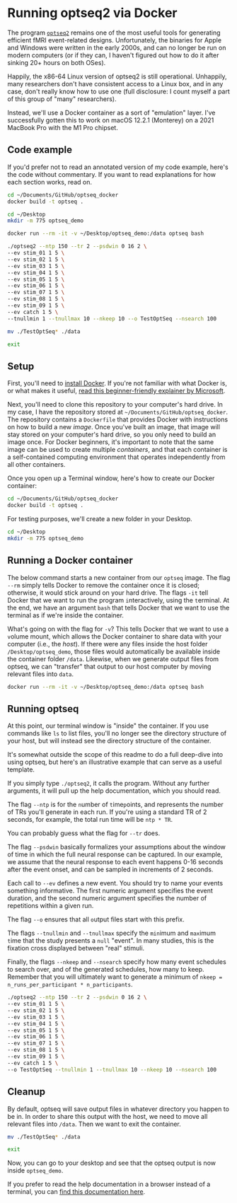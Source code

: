# Running optseq2 via Docker

The program [`optseq2`](https://surfer.nmr.mgh.harvard.edu/optseq/) remains one of the most useful tools for generating efficient fMRI event-related designs. Unfortunately, the binaries for Apple and Windows were written in the early 2000s, and can no longer be run on modern computers (or if they can, I haven't figured out how to do it after sinking 20+ hours on both OSes).

Happily, the x86-64 Linux version of optseq2 is still operational. Unhappily, many researchers don't have consistent access to a Linux box, and in any case, don't really know how to use one (full disclosure: I count myself a part of this group of "many" researchers).

Instead, we'll use a Docker container as a sort of "emulation" layer. I've successfully gotten this to work on macOS 12.2.1 (Monterey) on a 2021 MacBook Pro with the M1 Pro chipset.

## Code example

If you'd prefer not to read an annotated version of my code example, here's the code without commentary. If you want to read explanations for how each section works, read on.

```bash
cd ~/Documents/GitHub/optseq_docker
docker build -t optseq .

cd ~/Desktop
mkdir -m 775 optseq_demo

docker run --rm -it -v ~/Desktop/optseq_demo:/data optseq bash

./optseq2 --ntp 150 --tr 2 --psdwin 0 16 2 \
--ev stim_01 1 5 \
--ev stim_02 1 5 \
--ev stim_03 1 5 \
--ev stim_04 1 5 \
--ev stim_05 1 5 \
--ev stim_06 1 5 \
--ev stim_07 1 5 \
--ev stim_08 1 5 \
--ev stim_09 1 5 \
--ev catch 1 5 \
--tnullmin 1 --tnullmax 10 --nkeep 10 --o TestOptSeq --nsearch 100

mv ./TestOptSeq* ./data

exit
```

## Setup

First, you'll need to [install Docker](https://www.docker.com/products/personal/). If you're not familiar with what Docker is, or what makes it useful, [read this beginner-friendly explainer by Microsoft](https://docs.microsoft.com/en-us/dotnet/architecture/microservices/container-docker-introduction/docker-defined).

Next, you'll need to clone this repository to your computer's hard drive. In my case, I have the repository stored at `~/Documents/GitHub/optseq_docker`. The repository contains a `Dockerfile` that provides Docker with instructions on how to build a new *image*. Once you've built an image, that image will stay stored on your computer's hard drive, so you only need to build an image once. For Docker beginners, it's important to note that the same image can be used to create multiple *containers*, and that each container is a self-contained computing environment that operates independently from all other containers.

Once you open up a Terminal window, here's how to create our Docker container:

```bash
cd ~/Documents/GitHub/optseq_docker
docker build -t optseq .
```

For testing purposes, we'll create a new folder in your Desktop.

```bash
cd ~/Desktop
mkdir -m 775 optseq_demo
```

## Running a Docker container

The below command starts a new container from our `optseq` image. The flag `--rm` simply tells Docker to remove the container once it is closed; otherwise, it would stick around on your hard drive. The flags `-it` tell Docker that we want to run the program `i`nteractively, using the `t`erminal. At the end, we have an argument `bash` that tells Docker that we want to use the terminal as if we're inside the container.

What's going on with the flag for `-v`? This tells Docker that we want to use a `v`olume mount, which allows the Docker container to share data with your computer (i.e., the *host*). If there were any files inside the host folder `/Desktop/optseq_demo`, those files would automatically be available inside the container folder `/data`. Likewise, when we generate output files from optseq, we can "transfer" that output to our host computer by moving relevant files into `data`.

```bash
docker run --rm -it -v ~/Desktop/optseq_demo:/data optseq bash
```

## Running optseq

At this point, our terminal window is "inside" the container. If you use commands like `ls` to list files, you'll no longer see the directory structure of your host, but will instead see the directory structure of the container.

It's somewhat outside the scope of this readme to do a full deep-dive into using optseq, but here's an illustrative example that can serve as a useful template.

If you simply type `./optseq2`, it calls the program. Without any further arguments, it will pull up the help documentation, which you should read.

The flag `--ntp` is for the `n`umber of `t`ime`p`oints, and represents the number of TRs you'll generate in each run. If you're using a standard TR of 2 seconds, for example, the total run time will be `ntp * TR`.

You can probably guess what the flag for `--tr` does.

The flag `--psdwin` basically formalizes your assumptions about the window of time in which the full neural response can be captured. In our example, we assume that the neural response to each event happens 0-16 seconds after the event onset, and can be sampled in increments of 2 seconds.

Each call to `--ev` defines a new event. You should try to name your events something informative. The first numeric argument specifies the event duration, and the second numeric argument specifies the number of repetitions within a given run.

The flag `--o` ensures that all `o`utput files start with this prefix.

The flags `--tnullmin` and `--tnullmax` specify the `min`imum and `max`imum `t`ime that the study presents a `null` "event". In many studies, this is the fixation cross displayed between "real" stimuli.

Finally, the flags `--nkeep` and `--nsearch` specify how many event schedules to search over, and of the generated schedules, how many to keep. Remember that you will ultimately want to generate a minimum of `nkeep = n_runs_per_participant * n_participants`.

```bash
./optseq2 --ntp 150 --tr 2 --psdwin 0 16 2 \
--ev stim_01 1 5 \
--ev stim_02 1 5 \
--ev stim_03 1 5 \
--ev stim_04 1 5 \
--ev stim_05 1 5 \
--ev stim_06 1 5 \
--ev stim_07 1 5 \
--ev stim_08 1 5 \
--ev stim_09 1 5 \
--ev catch 1 5 \
--o TestOptSeq --tnullmin 1 --tnullmax 10 --nkeep 10 --nsearch 100
```

## Cleanup

By default, optseq will save output files in whatever directory you happen to be in. In order to share this output with the host, we need to move all relevant files into `/data`. Then we want to exit the container.

```bash
mv ./TestOptSeq* ./data

exit
```

Now, you can go to your desktop and see that the optseq output is now inside `optseq_demo`.

If you prefer to read the help documentation in a browser instead of a terminal, you can [find this documentation here](https://surfer.nmr.mgh.harvard.edu/optseq/optseq2.help.txt).
